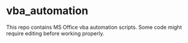 # vba_automation
This repo contains MS Office vba automation scripts. Some code might require editing before working properly. 
